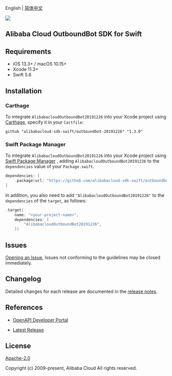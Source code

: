 English | [简体中文](README-CN.md)

![](https://aliyunsdk-pages.alicdn.com/icons/AlibabaCloud.svg)

## Alibaba Cloud OutboundBot SDK for Swift

## Requirements

- iOS 13.3+ / macOS 10.15+
- Xcode 11.3+
- Swift 5.6

## Installation

### Carthage

To integrate `AlibabacloudOutboundBot20191226` into your Xcode project using [Carthage](https://github.com/Carthage/Carthage), specify it in your `Cartfile`:

```ogdl
github "alibabacloud-sdk-swift/outboundbot-20191226" "1.3.0"
```

### Swift Package Manager

To integrate `AlibabacloudOutboundBot20191226` into your Xcode project using [Swift Package Manager](https://swift.org/package-manager/) , adding `AlibabacloudOutboundBot20191226` to the `dependencies` value of your `Package.swift`.

```swift
dependencies: [
    .package(url: "https://github.com/alibabacloud-sdk-swift/outboundbot-20191226.git", from: "1.3.0")
]
```

In addition, you also need to add `"AlibabacloudOutboundBot20191226"` to the `dependencies` of the `target`, as follows:

```swift
.target(
    name: "<your-project-name>",
    dependencies: [
        "AlibabacloudOutboundBot20191226",
    ])
```

## Issues

[Opening an Issue](https://github.com/alibabacloud-sdk-swift/outboundbot-20191226/issues/new), Issues not conforming to the guidelines may be closed immediately.

## Changelog

Detailed changes for each release are documented in the [release notes](./ChangeLog.txt).

## References

* [OpenAPI Developer Portal](https://next.api.alibabacloud.com/home)
- [Latest Release](https://github.com/alibabacloud-sdk-swift/outboundbot-20191226)

## License

[Apache-2.0](http://www.apache.org/licenses/LICENSE-2.0)

Copyright (c) 2009-present, Alibaba Cloud All rights reserved.
